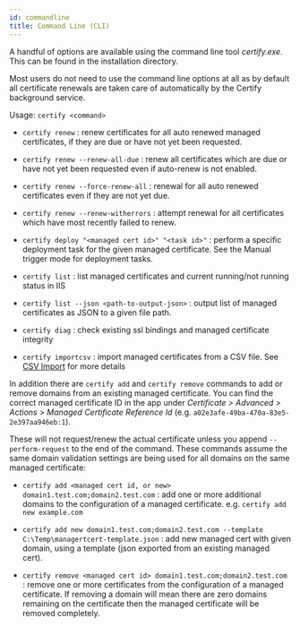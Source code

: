 ```yaml
---
id: commandline
title: Command Line (CLI)
---
```


A handful of options are available using the command line tool *certify.exe*. This can be found in the installation directory. 

Most users do not need to use the command line options at all as by default all certificate renewals are taken care of automatically by the Certify background service.

Usage: `certify <command>`

- `certify renew` : renew certificates for all auto renewed managed certificates, if they are due or have not yet been requested.

- `certify renew --renew-all-due` : renew all certificates which are due or have not yet been requested even if auto-renew is not enabled.

- `certify renew --force-renew-all` : renewal for all auto renewed certificates even if they are not yet due.

- `certify renew --renew-witherrors` : attempt renewal for all certificates which have most recently failed to renew.

- `certify deploy "<managed cert id>" "<task id>"` : perform a specific deployment task for the given managed certificate. See the Manual trigger mode for deployment tasks.

- `certify list` : list managed certificates and current running/not running status in IIS

- `certify list --json <path-to-output-json>` : output list of managed certificates as JSON to a given file path.

- `certify diag` : check existing ssl bindings and managed certificate integrity

- `certify importcsv` : import managed certificates from a CSV file. See [CSV Import](csv-import.md) for more details

In addition there are `certify add` and `certify remove` commands to add or remove domains from an existing managed certificate. You can find the correct managed certificate ID in the app under *Certificate > Advanced > Actions > Managed Certificate Reference Id* (e.g. `a02e3afe-49ba-470a-83e5-2e397aa946eb:1`). 

These will not request/renew the actual certificate unless you append `--perform-request` to the end of the command. These commands assume the same domain validation settings are being used for all domains on the same managed certificate:

- `certify add <managed cert id, or new> domain1.test.com;domain2.test.com` : add one or more additional domains to the configuration of a managed certificate. e.g. `certify add new example.com`

- `certify add new domain1.test.com;domain2.test.com --template C:\Temp\managertcert-template.json` : add new managed cert with given domain, using a template (json exported from an existing managed cert).

- `certify remove <managed cert id> domain1.test.com;domain2.test.com` : remove one or more certificates from the configuration of a managed certificate. If removing a domain will mean there are zero domains remaining on the certificate then the managed certificate will be removed completely.

